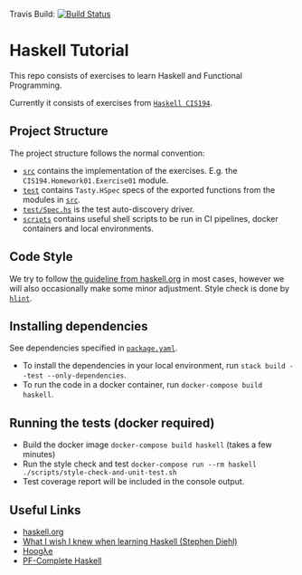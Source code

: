 Travis Build: [![Build Status](https://travis-ci.com/sinogermany/haskell-tutorial.svg?branch=master)](https://travis-ci.com/sinogermany/haskell-tutorial)

# Haskell Tutorial

This repo consists of exercises to learn Haskell and Functional Programming.

Currently it consists of exercises from [`Haskell CIS194`](https://www.seas.upenn.edu/~cis194/fall16/).

## Project Structure

The project structure follows the normal convention:
- [`src`](src) contains the implementation of the exercises. E.g. the `CIS194.Homework01.Exercise01` module.
- [`test`](test) contains `Tasty.HSpec` specs of the exported functions from the modules in [`src`](src).
- [`test/Spec.hs`](test/Spec.hs) is the test auto-discovery driver.
- [`scripts`](scripts) contains useful shell scripts to be run in CI pipelines, docker containers and local environments.

## Code Style

We try to follow [the guideline from haskell.org](https://wiki.haskell.org/Programming_guidelines) in most cases,
however we will also occasionally make some minor adjustment. Style check is done by [`hlint`](https://hackage.haskell.org/package/hlint).

## Installing dependencies

See dependencies specified in [`package.yaml`](package.yaml).
- To install the dependencies in your local environment, run `stack build --test --only-dependencies`.
- To run the code in a docker container, run `docker-compose build haskell`.

## Running the tests (docker required)

- Build the docker image `docker-compose build haskell` (takes a few minutes)
- Run the style check and test `docker-compose run --rm haskell ./scripts/style-check-and-unit-test.sh`
- Test coverage report will be included in the console output.

## Useful Links

- [haskell.org](https://www.haskell.org/)
- [What I wish I knew when learning Haskell (Stephen Diehl)](http://dev.stephendiehl.com/hask/)
- [Hoogλe](https://hoogle.haskell.org/)
- [PF-Complete Haskell](https://haskell.fpcomplete.com/)
